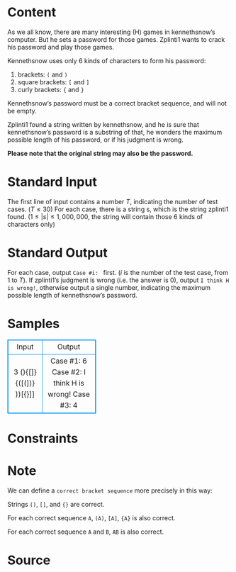 
# Content

As we all know, there are many interesting (H) games in kennethsnow’s computer. But he sets a password for those games. Zplinti1 wants to crack his password and play those games.

Kennethsnow uses only $6$ kinds of characters to form his password: 

1.  brackets: `(` and `)`
2.  square brackets: `[` and `]`
3.  curly brackets: `{` and `}`

Kennethsnow’s password must be a correct bracket sequence, and will not be empty.

Zplinti1 found a string written by kennethsnow, and he is sure that kennethsnow’s password is a substring of that, he wonders the maximum possible length of his password, or if his judgment is wrong. 

**Please note that the original string may also be the password.**

# Standard Input

The first line of input contains a number $T$, indicating the number of test cases. ($T\leq 30$)
For each case, there is a string s, which is the string zplinti1 found.
($1\leq |s|\leq 1,000,000$, the string will contain those $6$ kinds of characters only)

# Standard Output

For each case, output `Case #i: ` first. ($i$ is the number of the test case, from $1$ to $T$). If zplinti1’s judgment is wrong (i.e. the answer is $0$), output `I think H is wrong!`, otherwise output a single number, indicating the maximum possible length of kennethsnow’s password.

# Samples

<style>
        table,table tr th, table tr td { border:1px solid #0094ff; }
        table { width: 200px; min-height: 25px; line-height: 25px; text-align: center; border-collapse: collapse;}   
    </style>
<table>
	<tr>
		<td>Input</td>
		<td>Output</td>
	</tr>
<tr><td>3
(){[]}
{([(])}
))[{}]]</td><td>Case #1: 6
Case #2: I think H is wrong!
Case #3: 4</td></tr></table>


# Constraints



# Note

We can define a `correct bracket sequence` more precisely in this way:

Strings `()`, `[]`, and `{}` are correct.

For each correct sequence `A`, `(A)`, `[A]`, `{A}` is also correct.

For each correct sequence `A` and `B`, `AB` is also correct.

# Source


